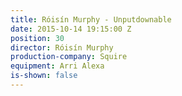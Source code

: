 ```yaml
---
title: Róisín Murphy - Unputdownable
date: 2015-10-14 19:15:00 Z
position: 30
director: Róisín Murphy
production-company: Squire
equipment: Arri Alexa
is-shown: false
---
```


